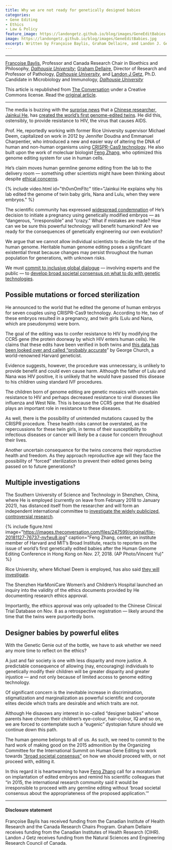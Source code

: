 ```yaml
---
title: Why we are not ready for genetically designed babies
categories:
- Gene Editing
- Ethics
- Law & Policy
feature_image: https://landongetz.github.io/blog/images/GeneEditBabies.jpg
image: https://landongetz.github.io/blog/images/GeneEditBabies.jpg
excerpt: Written by Françoise Baylis, Graham Dellaire, and Landon J. Getz, originally published at The Conversation.
---
```

<hr>
<span><a href="https://theconversation.com/profiles/francoise-baylis-392841">Françoise Baylis</a>, Professor and Canada Research Chair in Bioethics and Philosophy, <em><a href="http://theconversation.com/institutions/dalhousie-university-1329">Dalhousie University</a></em>; <a href="https://theconversation.com/profiles/graham-dellaire-402398">Graham Dellaire</a>, Director of Research and Professor of Pathology, <em><a href="http://theconversation.com/institutions/dalhousie-university-1329">Dalhousie University</a></em>, and <a href="https://theconversation.com/profiles/landon-j-getz-521552">Landon J Getz</a>, Ph.D. Candidate in Microbiology and Immunology, <em><a href="http://theconversation.com/institutions/dalhousie-university-1329">Dalhousie University</a></em></span>

This article is republished from <a href="http://theconversation.com">The Conversation</a> under a Creative Commons license. Read the <a href="https://theconversation.com/why-we-are-not-ready-for-genetically-designed-babies-107756">original article</a>.
<hr>
The media is buzzing with the <a href="https://www.technologyreview.com/s/612458/exclusive-chinese-scientists-are-creating-crispr-babies/">surprise news</a> that a <a href="https://www.sciencemag.org/news/2018/11/crispr-bombshell-chinese-researcher-claims-have-created-gene-edited-twins">Chinese researcher, Jainkui He</a>, has <a href="https://www.apnews.com/4997bb7aa36c45449b488e19ac83e86d">created the world’s first genome-edited twins</a>. He did this, ostensibly, to provide resistance to HIV, the virus that causes AIDS.

Prof. He, reportedly working with former Rice University supervisor Michael Deem, capitalized on work in 2012 by Jennifer Doudna and Emmanuel Charpentier, who introduced a new and easier way of altering the DNA of human and non-human organisms using <a href="https://theconversation.com/beyond-just-promise-crispr-is-delivering-in-the-lab-today-77596">CRISPR-Cas9 technology</a>. He also built upon the work of molecluar biologist <a href="https://www.broadinstitute.org/bios/feng-zhang">Feng Zhang</a>, who optimized this genome editing system for use in human cells.

He’s claim moves human germline genome editing from the lab to the delivery room   — something other scientists might have been thinking about despite <a href="https://impactethics.ca/2018/11/26/first-crispr-babies-where-are-our-ethics/">ethical concerns</a>.

{% include video.html id="th0vnOmFltc" title="Jainkui He explains why his lab edited the genome of twin baby girls, Nana and Lulu, when they were embryos." %}

The scientific community has expressed <a href="https://www.nature.com/articles/d41586-018-07545-0">widespread condemnation</a> of He’s decision to initiate a pregnancy using genetically modified embryos   — as “dangerous, "irresponsible” and “crazy.” What if mistakes are made? How can we be sure this powerful technology will benefit humankind? Are we ready for the consequences of genetically engineering our own evolution?

We argue that we cannot allow individual scientists to decide the fate of the human genome. Heritable human genome editing poses a significant existential threat because changes may persist throughout the human population for generations, with unknown risks.

We must <a href="https://www.ctvnews.ca/health/you-can-t-pretend-to-be-god-experts-condemn-claimed-gene-editing-of-babies-1.4192563">commit to inclusive global dialogue</a>   — involving experts and the public   — to <a href="http://www8.nationalacademies.org/onpinews/newsitem.aspx?RecordID=12032015a">develop broad societal consensus on what to do with genetic technologies</a>.

<h2>Possible mutations or forced sterilization</h2>

He announced to the world that he edited the genome of human embryos for seven couples using CRISPR-Cas9 technology. According to He, two of these embryos resulted in a pregnancy, and twin girls (Lulu and Nana, which are pseudonyms) were born.

The goal of the editing was to confer resistance to HIV by modifying the CCR5 gene (the protein doorway by which HIV enters human cells). He claims that these edits have been verified in both twins and <a href="https://www.statnews.com/2018/11/26/claim-of-crispred-baby-girls-stuns-genome-editing-summit/">this data has been looked over and called “probably accurate</a>” by George Church, a world-renowned Harvard geneticist.

Evidence suggests, however, the procedure was unnecessary, is unlikely to provide benefit and could even cause harm. Although the father of Lulu and Nana was HIV positive, it is unlikely that he would have passed this disease to his children using standard IVF procedures.

The children born of genome editing are genetic mosaics with uncertain resistance to HIV and perhaps decreased resistance to viral diseases like influenza and West Nile. This is because the CCR5 gene that He disabled plays an important role in resistance to these diseases.

As well, there is the possibility of unintended mutations caused by the CRISPR procedure. These health risks cannot be overstated, as the repercussions for these twin girls, in terms of their susceptibility to infectious diseases or cancer will likely be a cause for concern throughout their lives.

Another uncertain consequence for the twins concerns their reproductive health and freedom. As they approach reproductive age will they face the possibility of “forced” sterilization to prevent their edited genes being passed on to future generations?

<h2>Multiple investigations</h2>

The Southern University of Science and Technology in Shenzhen, China, where He is employed (currently on leave from February 2018 to January 2021), has distanced itself from the researcher and will form an independent international committee to <a href="http://sustc.edu.cn/en/info_focus/2871">investigate the widely publicized, controversial research</a>. 

{% include figure.html image="https://images.theconversation.com/files/247599/original/file-20181127-76737-nyfwu8.jpg" caption="Feng Zhang, center, an institute member of Harvard and MIT’s Broad Institute, reacts to reporters on the issue of world’s first genetically edited babies after the Human Genome Editing Conference in Hong Kong on Nov. 27, 2018. (AP Photo/Vincent Yu)" %}

Rice University, where Michael Deem is employed, has also said <a href="https://www.statnews.com/2018/11/26/rice-university-opens-investigation-into-researcher-who-worked-on-crisprd-baby-project/">they will investigate</a>.

The Shenzhen HarMoniCare Women’s and Children’s Hospital launched an inquiry into the validity of the ethics documents provided by He documenting research ethics approval.

Importantly, the ethics approval was only uploaded to the Chinese Clinical Trial Database on Nov. 8 as a retrospective registration   — likely around the time that the twins were purportedly born.

<h2>Designer babies by powerful elites</h2>

With the Genetic Genie out of the bottle, we have to ask whether we need any more time to reflect on the ethics?

A just and fair society is one with less disparity and more justice. A predictable consequence of allowing (nay, encouraging) individuals to genetically modify their children will be greater disparity and greater injustice   — and not only because of limited access to genome editing technology.

Of significant concern is the inevitable increase in discrimination, stigmatization and marginalization as powerful scientific and corporate elites decide which traits are desirable and which traits are not.

Although He disavows any interest in so-called “designer babies” whose parents have chosen their children’s eye-colour, hair-colour, IQ and so on, we are forced to contemplate such a “eugenic” dystopian future should we continue down this path.

The human genome belongs to all of us. As such, we need to commit to the hard work of making good on the 2015 admonition by the Organizing Committee for the International Summit on Human Gene Editing to work towards <a href="http://www8.nationalacademies.org/onpinews/newsitem.aspx?RecordID=12032015a">“broad societal consensus”</a> on how we should proceed with, or not proceed with, editing it.

In this regard it is heartwarming to have <a href="https://www.technologyreview.com/s/612465/crispr-inventor-feng-zhang-calls-for-moratorium-on-baby-making/">Feng Zhang</a> call for a moratorium on implantation of edited embryos and remind his scientific colleagues that “in 2015, the international research community said it would be irresponsible to proceed with any germline editing without ‘broad societal consensus about the appropriateness of the proposed application.’”

<hr>

<h4>Disclosure statement</h4>

Françoise Baylis has received funding from the Canadian Institute of Health Research and the Canada Research Chairs Program.
Graham Dellaire receives funding from the Canadian Institutes of Health Research (CIHR).
Landon J Getz receives funding from the Natural Sciences and Engineering Research Council of Canada.

<!-- Below is The Conversation's page counter tag. Please DO NOT REMOVE. -->
<img src="https://counter.theconversation.com/content/107756/count.gif?distributor=republish-lightbox-basic" alt="The Conversation" width="1" height="1" style="border: none !important; box-shadow: none !important; margin: 0 !important; max-height: 1px !important; max-width: 1px !important; min-height: 1px !important; min-width: 1px !important; opacity: 0 !important; outline: none !important; padding: 0 !important; text-shadow: none !important" />
<!-- End of code. If you don't see any code above, please get new code from the Advanced tab after you click the republish button. The page counter does not collect any personal data. More info: http://theconversation.com/republishing-guidelines -->
